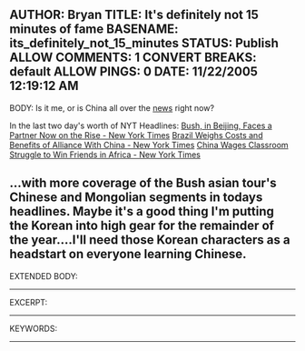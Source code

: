 AUTHOR: Bryan
TITLE: It's definitely not 15 minutes of fame
BASENAME: its_definitely_not_15_minutes
STATUS: Publish
ALLOW COMMENTS: 1
CONVERT BREAKS: __default__
ALLOW PINGS: 0
DATE: 11/22/2005 12:19:12 AM
-----
BODY:
Is it me, or is China all over the <a title="Buzztracker - World News - 2005-11-21" href="http://www.buzztracker.org/index.html">news</a> right now?

In the last two day's worth of NYT Headlines:
<a title="Bush, in Beijing, Faces a Partner Now on the Rise - New York Times" href="http://www.nytimes.com/2005/11/20/international/asia/20prexy.html?pagewanted=2&th&emc=th">Bush, in Beijing, Faces a Partner Now on the Rise - New York Times</a>
<a title="Brazil Weighs Costs and Benefits of Alliance With China - New York Times" href="http://www.nytimes.com/2005/11/20/international/americas/20amazon.html?th&emc=th">Brazil Weighs Costs and Benefits of Alliance With China - New York Times</a>
<a title="China Wages Classroom Struggle to Win Friends in Africa - New York Times" href="http://www.nytimes.com/2005/11/20/international/asia/20beijing.html?th&emc=th">China Wages Classroom Struggle to Win Friends in Africa - New York Times</a>

...with more coverage of the Bush asian tour's Chinese and Mongolian segments in todays headlines. Maybe it's a good thing I'm putting the Korean into high gear for the remainder of the year....I'll need those Korean characters as a headstart on everyone learning Chinese.
-----
EXTENDED BODY:

-----
EXCERPT:

-----
KEYWORDS:

-----


